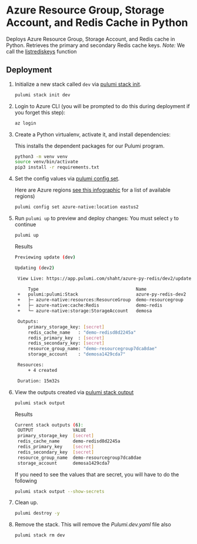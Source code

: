 # Azure Resource Group, Storage Account, and Redis Cache in Python

Deploys Azure Resource Group, Storage Account, and Redis cache in Python. Retrieves the primary and secondary Redis cache keys. _Note:_
We call the [listrediskeys](https://www.pulumi.com/registry/packages/azure-native/api-docs/cache/listrediskeys/) function

## Deployment

1. Initialize a new stack called `dev` via [pulumi stack init](https://www.pulumi.com/docs/reference/cli/pulumi_stack_init/).

   ```bash
   pulumi stack init dev
   ```

1. Login to Azure CLI (you will be prompted to do this during deployment if you forget this step):

   ```bash
   az login
   ```

1. Create a Python virtualenv, activate it, and install dependencies:

   This installs the dependent packages for our Pulumi program.

   ```bash
   python3 -m venv venv
   source venv/bin/activate
   pip3 install -r requirements.txt
   ```

1. Set the config values via [pulumi config set](https://www.pulumi.com/docs/reference/cli/pulumi_config_set/).

   Here are Azure regions [see this infographic](https://azure.microsoft.com/en-us/global-infrastructure/regions/) for a list of available regions)

   ```bash
   pulumi config set azure-native:location eastus2
   ```

1. Run `pulumi up` to preview and deploy changes: You must select `y` to continue

   ```bash
   pulumi up
   ```

   Results

   ```bash
   Previewing update (dev)

   Updating (dev2)

    View Live: https://app.pulumi.com/shaht/azure-py-redis/dev2/updates/1

        Type                                     Name                 Status
    +   pulumi:pulumi:Stack                      azure-py-redis-dev2  created
    +   ├─ azure-native:resources:ResourceGroup  demo-resourcegroup   created
    +   ├─ azure-native:cache:Redis              demo-redis           created
    +   └─ azure-native:storage:StorageAccount   demosa               created

    Outputs:
        primary_storage_key: [secret]
        redis_cache_name   : "demo-redisd8d2245a"
        redis_primary_key  : [secret]
        redis_secondary_key: [secret]
        resource_group_name: "demo-resourcegroup7dca8dae"
        storage_account    : "demosa1429cda7"

    Resources:
        + 4 created

    Duration: 15m32s
   ```

1. View the outputs created via [pulumi stack output](https://www.pulumi.com/docs/reference/cli/pulumi_stack_output/)

   ```bash
   pulumi stack output
   ```

   Results

   ```bash
   Current stack outputs (6):
    OUTPUT               VALUE
    primary_storage_key  [secret]
    redis_cache_name     demo-redisd8d2245a
    redis_primary_key    [secret]
    redis_secondary_key  [secret]
    resource_group_name  demo-resourcegroup7dca8dae
    storage_account      demosa1429cda7
   ```

   If you need to see the values that are secret, you will have to do the following

   ```bash
   pulumi stack output --show-secrets
   ```

1. Clean up.

   ```bash
   pulumi destroy -y
   ```

1. Remove the stack. This will remove the _Pulumi.dev.yaml_ file also
   ```bash
   pulumi stack rm dev
   ```
